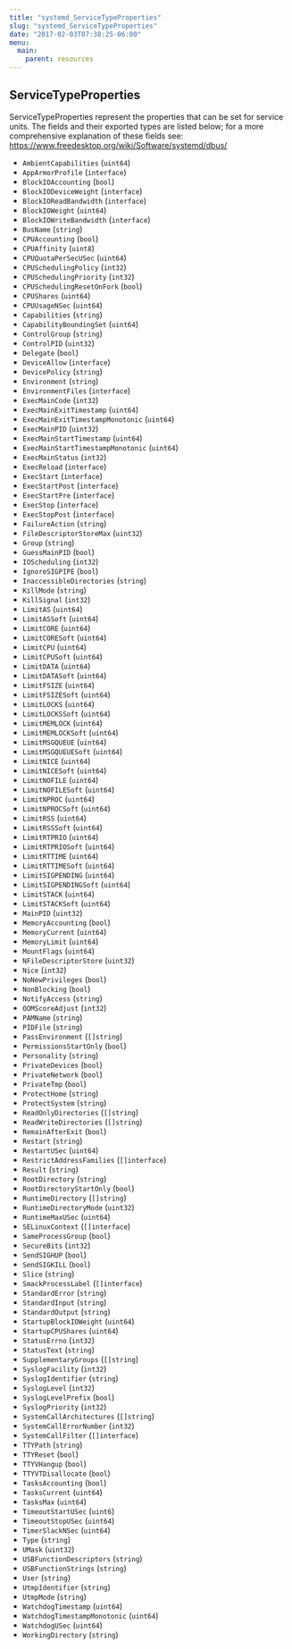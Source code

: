 ```yaml
---
title: "systemd_ServiceTypeProperties"
slug: "systemd_ServiceTypeProperties"
date: "2017-02-03T07:38:25-06:00"
menu:
  main:
    parent: resources
---
```

## ServiceTypeProperties

ServiceTypeProperties represent the properties that can be set for service
units. The fields and their exported types are listed below; for a more
comprehensive explanation of these fields see:
https://www.freedesktop.org/wiki/Software/systemd/dbus/

- `AmbientCapabilities` (`uint64`)
- `AppArmorProfile` (`interface`)
- `BlockIOAccounting` (`bool`)
- `BlockIODeviceWeight` (`interface`)
- `BlockIOReadBandwidth` (`interface`)
- `BlockIOWeight` (`uint64`)
- `BlockIOWriteBandwidth` (`interface`)
- `BusName` (`string`)
- `CPUAccounting` (`bool`)
- `CPUAffinity` (`uint8`)
- `CPUQuotaPerSecUSec` (`uint64`)
- `CPUSchedulingPolicy` (`int32`)
- `CPUSchedulingPriority` (`int32`)
- `CPUSchedulingResetOnFork` (`bool`)
- `CPUShares` (`uint64`)
- `CPUUsageNSec` (`uint64`)
- `Capabilities` (`string`)
- `CapabilityBoundingSet` (`uint64`)
- `ControlGroup` (`string`)
- `ControlPID` (`uint32`)
- `Delegate` (`bool`)
- `DeviceAllow` (`interface`)
- `DevicePolicy` (`string`)
- `Environment` (`string`)
- `EnvironmentFiles` (`interface`)
- `ExecMainCode` (`int32`)
- `ExecMainExitTimestamp` (`uint64`)
- `ExecMainExitTimestampMonotonic` (`uint64`)
- `ExecMainPID` (`uint32`)
- `ExecMainStartTimestamp` (`uint64`)
- `ExecMainStartTimestampMonotonic` (`uint64`)
- `ExecMainStatus` (`int32`)
- `ExecReload` (`interface`)
- `ExecStart` (`interface`)
- `ExecStartPost` (`interface`)
- `ExecStartPre` (`interface`)
- `ExecStop` (`interface`)
- `ExecStopPost` (`interface`)
- `FailureAction` (`string`)
- `FileDescriptorStoreMax` (`uint32`)
- `Group` (`string`)
- `GuessMainPID` (`bool`)
- `IOScheduling` (`int32`)
- `IgnoreSIGPIPE` (`bool`)
- `InaccessibleDirectories` (`string`)
- `KillMode` (`string`)
- `KillSignal` (`int32`)
- `LimitAS` (`uint64`)
- `LimitASSoft` (`uint64`)
- `LimitCORE` (`uint64`)
- `LimitCORESoft` (`uint64`)
- `LimitCPU` (`uint64`)
- `LimitCPUSoft` (`uint64`)
- `LimitDATA` (`uint64`)
- `LimitDATASoft` (`uint64`)
- `LimitFSIZE` (`uint64`)
- `LimitFSIZESoft` (`uint64`)
- `LimitLOCKS` (`uint64`)
- `LimitLOCKSSoft` (`uint64`)
- `LimitMEMLOCK` (`uint64`)
- `LimitMEMLOCKSoft` (`uint64`)
- `LimitMSGQUEUE` (`uint64`)
- `LimitMSGQUEUESoft` (`uint64`)
- `LimitNICE` (`uint64`)
- `LimitNICESoft` (`uint64`)
- `LimitNOFILE` (`uint64`)
- `LimitNOFILESoft` (`uint64`)
- `LimitNPROC` (`uint64`)
- `LimitNPROCSoft` (`uint64`)
- `LimitRSS` (`uint64`)
- `LimitRSSSoft` (`uint64`)
- `LimitRTPRIO` (`uint64`)
- `LimitRTPRIOSoft` (`uint64`)
- `LimitRTTIME` (`uint64`)
- `LimitRTTIMESoft` (`uint64`)
- `LimitSIGPENDING` (`uint64`)
- `LimitSIGPENDINGSoft` (`uint64`)
- `LimitSTACK` (`uint64`)
- `LimitSTACKSoft` (`uint64`)
- `MainPID` (`uint32`)
- `MemoryAccounting` (`bool`)
- `MemoryCurrent` (`uint64`)
- `MemoryLimit` (`uint64`)
- `MountFlags` (`uint64`)
- `NFileDescriptorStore` (`uint32`)
- `Nice` (`int32`)
- `NoNewPrivileges` (`bool`)
- `NonBlocking` (`bool`)
- `NotifyAccess` (`string`)
- `OOMScoreAdjust` (`int32`)
- `PAMName` (`string`)
- `PIDFile` (`string`)
- `PassEnvironment` (`[]string`)
- `PermissionsStartOnly` (`bool`)
- `Personality` (`string`)
- `PrivateDevices` (`bool`)
- `PrivateNetwork` (`bool`)
- `PrivateTmp` (`bool`)
- `ProtectHome` (`string`)
- `ProtectSystem` (`string`)
- `ReadOnlyDirectories` (`[]string`)
- `ReadWriteDirectories` (`[]string`)
- `RemainAfterExit` (`bool`)
- `Restart` (`string`)
- `RestartUSec` (`uint64`)
- `RestrictAddressFamilies` (`[]interface`)
- `Result` (`string`)
- `RootDirectory` (`string`)
- `RootDirectoryStartOnly` (`bool`)
- `RuntimeDirectory` (`[]string`)
- `RuntimeDirectoryMode` (`uint32`)
- `RuntimeMaxUSec` (`uint64`)
- `SELinuxContext` (`[]interface`)
- `SameProcessGroup` (`bool`)
- `SecureBits` (`int32`)
- `SendSIGHUP` (`bool`)
- `SendSIGKILL` (`bool`)
- `Slice` (`string`)
- `SmackProcessLabel` (`[]interface`)
- `StandardError` (`string`)
- `StandardInput` (`string`)
- `StandardOutput` (`string`)
- `StartupBlockIOWeight` (`uint64`)
- `StartupCPUShares` (`uint64`)
- `StatusErrno` (`int32`)
- `StatusText` (`string`)
- `SupplementaryGroups` (`[]string`)
- `SyslogFacility` (`int32`)
- `SyslogIdentifier` (`string`)
- `SyslogLevel` (`int32`)
- `SyslogLevelPrefix` (`bool`)
- `SyslogPriority` (`int32`)
- `SystemCallArchitectures` (`[]string`)
- `SystemCallErrorNumber` (`int32`)
- `SystemCallFilter` (`[]interface`)
- `TTYPath` (`string`)
- `TTYReset` (`bool`)
- `TTYVHangup` (`bool`)
- `TTYVTDisallocate` (`bool`)
- `TasksAccounting` (`bool`)
- `TasksCurrent` (`uint64`)
- `TasksMax` (`uint64`)
- `TimeoutStartUSec` (`uint6`)
- `TimeoutStopUSec` (`uint64`)
- `TimerSlackNSec` (`uint64`)
- `Type` (`string`)
- `UMask` (`uint32`)
- `USBFunctionDescriptors` (`string`)
- `USBFunctionStrings` (`string`)
- `User` (`string`)
- `UtmpIdentifier` (`string`)
- `UtmpMode` (`string`)
- `WatchdogTimestamp` (`uint64`)
- `WatchdogTimestampMonotonic` (`uint64`)
- `WatchdogUSec` (`uint64`)
- `WorkingDirectory` (`string`)

